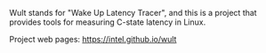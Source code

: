 <!--
-*- coding: utf-8 -*-
vim: ts=4 sw=4 tw=100 et ai si

Copyright (c) 2020 Intel, Inc.
SPDX-License-Identifier: BSD-3-Clause

Author: Artem Bityutskiy <artem.bityutskiy@linux.intel.com>
-->

Wult stands for "Wake Up Latency Tracer", and this is a project that provides tools for measuring
C-state latency in Linux.

Project web pages: https://intel.github.io/wult
